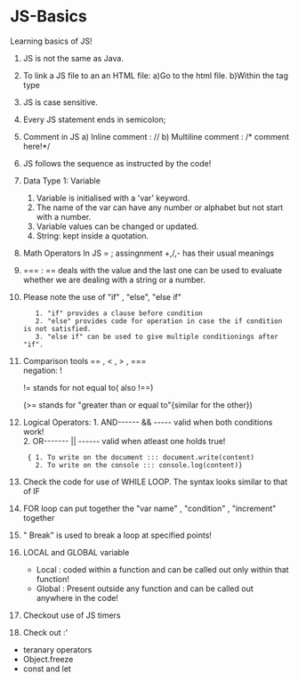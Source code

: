# JS-Basics
Learning basics of JS!



1. JS is not the same as Java.
2. To link a JS file to an an HTML file:
   a)Go to the html file.
   b)Within the <body> tag type
           <script src="filename.js"> </script>
3. JS is case sensitive.
4. Every JS statement ends in semicolon;
5. Comment in JS
     a) Inline comment : //
     b) Multiline comment : /* comment here!*/
6. JS follows the sequence as instructed by the code!
7. Data Type 1: Variable

     1. Variable is initialised with a 'var' keyword.
     2. The name of the var can have any number or alphabet but not start with a number.
     3. Variable values can be changed or updated.
     4. String: kept inside a quotation.


8. Math Operators In JS
       = ; assingnment  +,/,- has their usual meanings 
                        <!--  == stands for equal-->
 
 

9. === :
      == deals with the value and the last one can be used to evaluate whether we are dealing with a string or a number.


10. Please note the use of "if" , "else", "else if"

           1. "if" provides a clause before condition
           2. "else" provides code for operation in case the if condition is not satisfied.
           3. "else if" can be used to give multiple conditionings after "if".

11. Comparison tools
        == , < , > , ===            
        negation: !

    != stands for not equal to( also !==)


    (>= stands for "greater than or equal to"{similar for the other})

12. Logical Operators:
         1. AND------    && ----- valid when both conditions work!    
         2. OR-------    || ------ valid when atleast one holds true!


         { 1. To write on the document ::: document.write(content)
           2. To write on the console ::: console.log(content)}


13. Check the code for use of WHILE LOOP.
        The syntax looks similar to that of IF


14. FOR loop can put together the "var name" , "condition" , "increment" together

15. " Break" is used to break a loop at specified points!

16. LOCAL and GLOBAL variable
     * Local : coded within a function and can be called out only within that function!
     * Global : Present outside any function and can be called out anywhere in the code!

     
17. Checkout use of JS timers

18. Check out :'
   * teranary operators
   * Object.freeze
   * const and let

